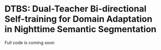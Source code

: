 # DTBS: Dual-Teacher Bi-directional Self-training for Domain Adaptation in Nighttime Semantic Segmentation
Full code is coming soon
